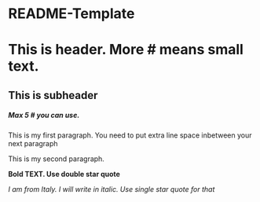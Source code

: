 # README-Template
# This is header. More # means small text. 
## This is subheader
##### Max 5 # you can use. 

This is my first paragraph. You need to put extra line space inbetween your next paragraph

This is my second paragraph.

**Bold TEXT. Use double star quote**


*I am from Italy. I will write in italic. Use single star quote for that*


